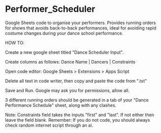 # Performer_Scheduler
Google Sheets code to organise your performers. Provides running orders for shows that avoids back-to-back performances, ideal for avoiding rapid costume changes during your dance school performance.

HOW TO:

Create a new google sheet titled "Dance Scheduler Input".

Create columns as follows:
Dance Name	|  Dancers	|  Constraints

Open code editor: Google Sheets > Extensions > Apps Script

Delete all text in code writer, then copy and paste the code from ".txt"

Save and Run. Google may ask you for permissions, allow all.

3 different running orders should be generated in a tab of your "Dance Performance Schedule" sheet, along with any clashes.

Note: Constraints field takes the inputs "first" and "last". If not either then leave the field blank.
Remember: If you do not code, you should always check random internet script through an ai.
